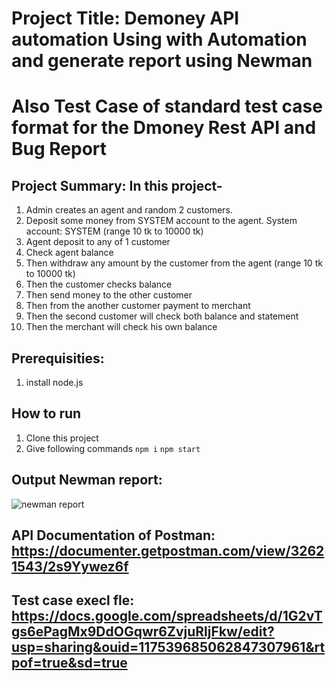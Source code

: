 # Project Title: Demoney API automation Using with Automation and generate report using Newman
# Also Test Case of standard test case format for the Dmoney Rest API and Bug Report

## Project Summary: In this project- 
  1. Admin creates an agent and random 2 customers.
  2. Deposit some money from SYSTEM account to the agent. System account: SYSTEM (range 10 tk to 10000 tk)
  3. Agent deposit to any of 1 customer
  4. Check agent balance
  5. Then withdraw any amount by the customer from the agent (range 10 tk to 10000 tk)
  6. Then the customer checks balance
  7. Then send money to the other customer
  8. Then from the another customer payment to merchant
  9. Then the second customer will check both balance and statement
  10. Then the merchant will check his own balance

## Prerequisities:
1. install node.js
## How to run
1. Clone this project
2. Give following commands
   ```npm i```
   ```npm start```
## Output Newman report:
![newman report](https://github.com/sborsha/Dmoney-Rest-API-of-Postman-/assets/97577812/80126e6e-7fd1-4c32-ae61-f60dfdf5ebc3)

## API Documentation of Postman: https://documenter.getpostman.com/view/32621543/2s9Yywez6f

## Test case execl fle: https://docs.google.com/spreadsheets/d/1G2vTgs6ePagMx9DdOGqwr6ZvjuRljFkw/edit?usp=sharing&ouid=117539685062847307961&rtpof=true&sd=true
